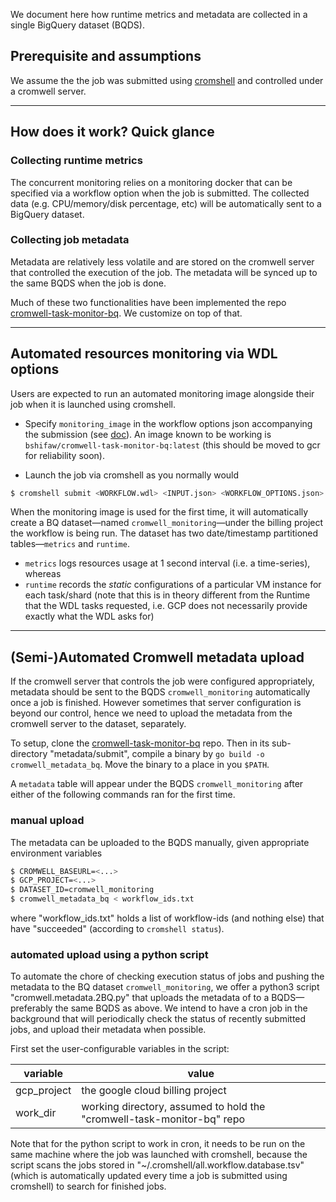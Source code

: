 We document here how runtime metrics and metadata are collected in a single BigQuery dataset (BQDS).

## Prerequisite and assumptions

We assume the the job was submitted using [cromshell](https://github.com/broadinstitute/cromshell) and controlled under a cromwell server.

--------------------------------------
## How does it work? Quick glance

### Collecting runtime metrics
The concurrent monitoring relies on a monitoring docker that can be specified via a workflow option when the job is submitted. The collected data (e.g. CPU/memory/disk percentage, etc) will be automatically sent to a BigQuery dataset. 

### Collecting job metadata
Metadata are relatively less volatile and are stored on the cromwell server that controlled the execution of the job. The metadata will be synced up to the same BQDS when the job is done.


Much of these two functionalities have been implemented the repo [cromwell-task-monitor-bq](https://github.com/broadinstitute/cromwell-task-monitor-bq). We customize on top of that.

--------------------------------------
## Automated resources monitoring via WDL options

Users are expected to run an automated monitoring image alongside their job when it is launched using cromshell.

  * Specify `monitoring_image` in the workflow options json accompanying the submission (see [doc](https://cromwell.readthedocs.io/en/stable/wf_options/Google/)). An image known to be working is `bshifaw/cromwell-task-monitor-bq:latest` (this should be moved to gcr for reliability soon). 

  * Launch the job via cromshell as you normally would
    
```bash
$ cromshell submit <WORKFLOW.wdl> <INPUT.json> <WORKFLOW_OPTIONS.json> <WORKFLOW.dependencies.zip>
```

When the monitoring image is used for the first time, it will automatically create a BQ dataset&mdash;named `cromwell_monitoring`&mdash;under the billing project the workflow is being run. The dataset has two date/timestamp partitioned tables&mdash;`metrics` and `runtime`.

  * `metrics` logs resources usage at 1 second interval (i.e. a time-series), whereas
  * `runtime` records the _static_ configurations of a particular VM instance for each task/shard (note that this is in theory different from the Runtime that the WDL tasks requested, i.e. GCP does not necessarily provide exactly what the WDL asks for)


--------------------------------------
## (Semi-)Automated Cromwell metadata upload
 
If the cromwell server that controls the job were configured appropriately, metadata should be sent to the BQDS `cromwell_monitoring` automatically once a job is finished.
However sometimes that server configuration is beyond our control, hence we need to upload the metadata from the cromwell server to the dataset, separately.

To setup, clone the [cromwell-task-monitor-bq](https://github.com/broadinstitute/cromwell-task-monitor-bq) repo. Then in its sub-directory "metadata/submit", compile a binary by `go build -o cromwell_metadata_bq`. Move the binary to a place in you `$PATH`.

A `metadata` table will appear under the BQDS `cromwell_monitoring` after either of the following commands ran for the first time. 


### manual upload
The metadata can be uploaded to the BQDS manually, given appropriate environment variables
 
```bash
$ CROMWELL_BASEURL=<...>
$ GCP_PROJECT=<...>
$ DATASET_ID=cromwell_monitoring
$ cromwell_metadata_bq < workflow_ids.txt
```
where "workflow_ids.txt" holds a list of workflow-ids (and nothing else) that have "succeeded" (according to `cromshell status`).

### automated upload using a python script
To automate the chore of checking execution status of jobs and pushing the metadata to the BQ dataset `cromwell_monitoring`, we offer a python3 script "cromwell.metadata.2BQ.py" that uploads the metadata of to a BQDS&mdash;preferably the same BQDS as above. We intend to have a cron job in the background that will periodically check the status of recently submitted jobs, and upload their metadata when possible.

First set the user-configurable variables in the script:

| variable    | value                                                                  |
|-------------|------------------------------------------------------------------------|
| gcp_project | the google cloud billing project                                       |
| work_dir    | working directory, assumed to hold the "cromwell-task-monitor-bq" repo |

Note that for the python script to work in cron, it needs to be run on the same machine where the job was launched with cromshell, because the script scans the jobs stored in 
"~/.cromshell/all.workflow.database.tsv" (which is automatically updated every time a job is submitted using cromshell) to search for finished jobs.
